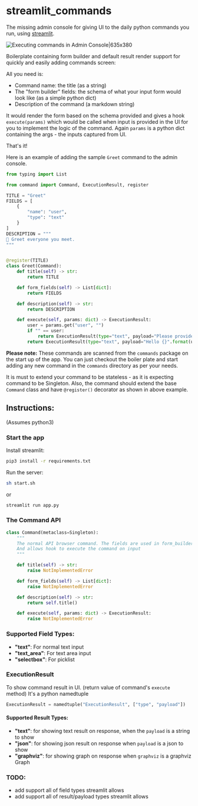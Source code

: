 # streamlit_commands
The missing admin console for giving UI to the daily python commands you run, using [streamlit](https://streamlit.io).


![Executing commands in Admin Console|635x380](https://github.com/yogin16/streamlit_commands/blob/master/st-commands.gif)

Boilerplate containing form builder and default result render support for quickly and easily adding commands screen:

All you need is:
- Command name: the title (as a string)
- The "form builder" fields: the schema of what your input form would look like (as a simple python dict)
- Description of the command (a markdown string)

It would render the form based on the schema provided and gives a hook `execute(params)` which would be called when input is provided in the UI for you to implement the logic of the command. Again `params` is a python dict containing the args - the inputs captured from UI.

That's it!

Here is an example of adding the sample `Greet` command to the admin console. 

```python
from typing import List

from command import Command, ExecutionResult, register

TITLE = "Greet"
FIELDS = [
    {
        "name": "user",
        "type": "text"
    }
]
DESCRIPTION = """
👋 Greet everyone you meet.
"""


@register(TITLE)
class Greet(Command):
    def title(self) -> str:
        return TITLE

    def form_fields(self) -> List[dict]:
        return FIELDS

    def description(self) -> str:
        return DESCRIPTION

    def execute(self, params: dict) -> ExecutionResult:
        user = params.get("user", "")
        if "" == user:
            return ExecutionResult(type="text", payload="Please provide a user")
        return ExecutionResult(type="text", payload="Hello {}".format(user))

```

**Please note:** These commands are scanned from the `commands` package on the start up of the app. You can just checkout the boiler plate and start adding any new command in the `commands` directory as per your needs.


It is must to extend your command to be stateless - as it is expecting command to be Singleton. Also, the command should extend the base `Command` class and have `@register()` decorator as shown in above example.

## Instructions:
(Assumes python3)
### Start the app
Install streamlit:
```bash
pip3 install -r requirements.txt
```
Run the server:
```bash
sh start.sh
```
or
```bash
streamlit run app.py
```
### The Command API
```python
class Command(metaclass=Singleton):
    """
    The normal API browser command. The fields are used in form_builder to render the form on canvas
    And allows hook to execute the command on input
    """

    def title(self) -> str:
        raise NotImplementedError

    def form_fields(self) -> List[dict]:
        raise NotImplementedError

    def description(self) -> str:
        return self.title()

    def execute(self, params: dict) -> ExecutionResult:
        raise NotImplementedError
```

### Supported Field Types:
- **"text"**: For normal text input
- **"text_area"**: For text area input
- **"selectbox"**: For picklist

### ExecutionResult
To show command result in UI. (return value of command's `execute` method)
It's a python namedtuple
```python
ExecutionResult = namedtuple("ExecutionResult", ["type", "payload"])
```
#### Supported Result Types:
- **"text"**: for showing text result on response, when the `payload` is a string to show
- **"json"**: for showing json result on response when `payload` is a json to show
- **"graphviz"**: for showing graph on response when `graphviz` is a graphviz Graph

### TODO:
- add support all of field types streamlit allows
- add support all of result/payload types streamlit allows
